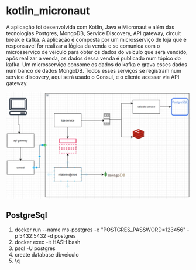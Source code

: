 # kotlin_micronaut

A aplicação foi desenvolvida com Kotlin, Java e Micronaut e além das tecnologias Postgres, MongoDB, Service Discovery, API gateway, circuit break e kafka. A aplicação é composta por um microsserviço de loja que é responsavel for realizar a lógica da venda e se comunica com o microsserviço de veiculo para obter os dados do veículo que será vendido, após realizar a venda, os dados dessa venda é publicado num tópico do kafka. Um microsserviço consome os dados do kafka e grava esses dados num banco de dados MongoDB. Todos esses serviços se registram num service discovery, aqui será usado o Consul, e o cliente acessar via API gateway.

![img.png](img.png)


## PostgreSql 
1. docker run --name ms-postgres -e "POSTGRES_PASSWORD=123456" -p 5432:5432 -d postgres
2. docker exec -it HASH bash  
3. psql -U postgres
3. create database dbveiculo
4. \q



